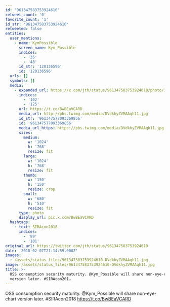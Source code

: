 ```yaml
---
id: '961347583753924610'
retweet_count: '0'
favorite_count: '1'
id_str: '961347583753924610'
retweeted: false
entities:
  user_mentions:
    - name: KymPossible
      screen_name: Kym_Possible
      indices:
        - '35'
        - '48'
      id_str: '120136596'
      id: '120136596'
  urls: []
  symbols: []
  media:
    - expanded_url: https://x.com/jth/status/961347583753924610/photo/1
      indices:
        - '102'
        - '125'
      url: https://t.co/BwBEaVCARD
      media_url: http://pbs.twimg.com/media/DVdkhyZVMAAqh11.jpg
      id_str: '961347577093369856'
      id: '961347577093369856'
      media_url_https: https://pbs.twimg.com/media/DVdkhyZVMAAqh11.jpg
      sizes:
        medium:
          w: '1024'
          h: '768'
          resize: fit
        large:
          w: '1024'
          h: '768'
          resize: fit
        thumb:
          w: '150'
          h: '150'
          resize: crop
        small:
          w: '680'
          h: '510'
          resize: fit
      type: photo
      display_url: pic.x.com/BwBEaVCARD
  hashtags:
    - text: SIRAcon2018
      indices:
        - '89'
        - '101'
original_url: https://twitter.com/jth/status/961347583753924610
date: '2018-02-07T21:14:59.000Z'
images:
  - /assets/status_files/961347583753924610-DVdkhyZVMAAqh11.jpg
image: /assets/status_files/961347583753924610-DVdkhyZVMAAqh11.jpg
title: >-
  OSS consumption security maturity. @Kym_Possible will share non-eye-chart
  version later. #SIRAcon201…
---
```


OSS consumption security maturity. @Kym_Possible will share non-eye-chart version later. #SIRAcon2018 https://t.co/BwBEaVCARD